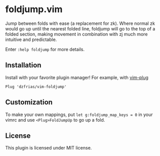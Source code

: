 # foldjump.vim
Jump between folds with ease (a replacement for zk). Where normal zk would go
up until the nearest folded line, foldjump will go to the top of a folded
section, making movement in combination with zj much more intuitive and
predictable.

Enter `:help foldjump` for more details.

## Installation 
Install with your favorite plugin manager! For example, with [vim-plug](https://github.com/junegunn/vim-plug)
```vim
Plug 'dzfrias/vim-foldjump'
```

## Customization
To make your own mappings, put `let g:foldjump_map_keys = 0` in your vimrc and
use `<Plug>FoldJumpUp` to go up a fold.

## License
This plugin is licensed under MIT license.
